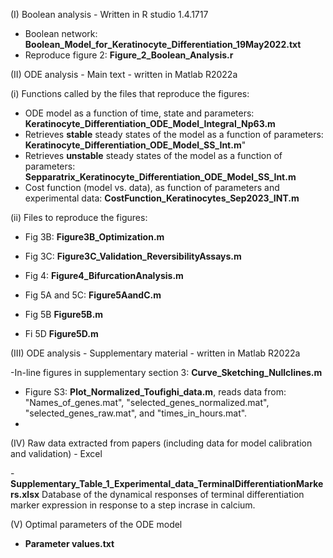 
(I) Boolean analysis - Written in R studio 1.4.1717

- Boolean network: **Boolean_Model_for_Keratinocyte_Differentiation_19May2022.txt**
- Reproduce figure 2: **Figure_2_Boolean_Analysis.r**

(II) ODE analysis - Main text - written in Matlab R2022a

(i) Functions called by the files that reproduce the figures:

- ODE model as a function of time, state and parameters: **Keratinocyte_Differentiation_ODE_Model_Integral_Np63.m**
- Retrieves **stable** steady states of the model as a function of parameters: 
**Keratinocyte_Differentiation_ODE_Model_SS_Int.m**" 
- Retrieves **unstable** steady states of the model as a function of parameters: 
**Sepparatrix_Keratinocyte_Differentiation_ODE_Model_SS_Int.m**
- Cost function (model vs. data), as function of parameters and experimental data: **CostFunction_Keratinocytes_Sep2023_INT.m**

(ii) Files to reproduce the figures:

- Fig 3B: **Figure3B_Optimization.m**
- Fig 3C: **Figure3C_Validation_ReversibilityAssays.m**

- Fig 4:  **Figure4_BifurcationAnalysis.m**

- Fig 5A and 5C: **Figure5AandC.m**
- Fig 5B **Figure5B.m**
- Fi  5D **Figure5D.m** 

(III) ODE analysis - Supplementary material - written in Matlab R2022a

-In-line figures in supplementary section 3:  **Curve_Sketching_Nullclines.m**
- Figure S3: **Plot_Normalized_Toufighi_data.m**, reads data from:  "Names_of_genes.mat", "selected_genes_normalized.mat", "selected_genes_raw.mat", and "times_in_hours.mat".
-  

(IV) Raw data extracted from papers (including data for model calibration and validation)  - Excel

-**Supplementary_Table_1_Experimental_data_TerminalDifferentiationMarkers.xlsx**
Database of the dynamical responses of terminal differentiation marker expression in response to a step incrase in calcium.


(V) Optimal parameters of the ODE model

- **Parameter values.txt**
